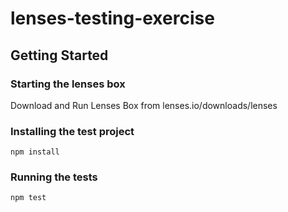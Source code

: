 # lenses-testing-exercise

## Getting Started

### Starting the lenses box

Download and Run Lenses Box from lenses.io/downloads/lenses

### Installing the test project

`npm install`

### Running the tests

`npm test`
